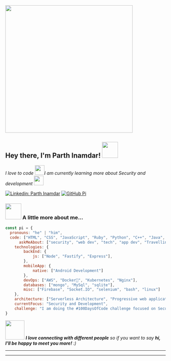 <img align='center' src="https://c.tenor.com/kyeNs4DnuW0AAAAC/dev_animado.gif" width="400" height="400">
<h2> Hey there, I'm Parth Inamdar! <img src="https://media.giphy.com/media/mGcNjsfWAjY5AEZNw6/giphy.gif" width="50"></h2>

<p><em>I love to code <img src="https://media.giphy.com/media/WUlplcMpOCEmTGBtBW/giphy.gif" width="30">I am currently learning more about Security and development <img src="https://media.giphy.com/media/fYSnHlufseco8Fh93Z/giphy.gif" width="30">
</em></p>


[![Linkedin: Parth Inamdar](https://img.shields.io/badge/-Pi-blue?style=flat-square&logo=Linkedin&logoColor=white&link=https://www.linkedin.com/in/thaianebraga/)](https://www.linkedin.com/in/parth-inamdar-944950130/)
[![GitHub Pi](https://img.shields.io/github/followers/Pi?label=follow&style=social)](https://github.com/pi1814)


### <img src="https://media.giphy.com/media/VgCDAzcKvsR6OM0uWg/giphy.gif" width="50"> A little more about me...  

```javascript
const pi = {
  pronouns: "he" | "him",
  code: ["HTML", "CSS", "JavaScript", "Ruby", "Python", "C++", "Java", "Rust", "Go" ],
      askMeAbout: ["security", "web dev", "tech", "app dev", "Travelling"],
    technologies: {
        backEnd: {
            js: ["Node", "Fastify", "Express"],
        },
        mobileApp: {
            native: ["Android Development"]
        },
        devOps: ["AWS", "Docker🐳", "Kubernetes", "Nginx"],
        databases: ["mongo", "MySql", "sqlite"],
        misc: ["Firebase", "Socket.IO", "selenium", "bash", "linux"]
    },
    architecture: ["Serverless Architecture", "Progressive web applications", "Single page applications"],
    currentFocus: "Security and Development",
    challenge: "I am doing the #100DaysOfCode challenge focused on Security"
}
```

<img src="https://media.giphy.com/media/LnQjpWaON8nhr21vNW/giphy.gif" width="60"> <em><b>I love connecting with different people</b> so if you want to say <b>hi, I'll be happy to meet you more!</b> :)</em>

---


---
